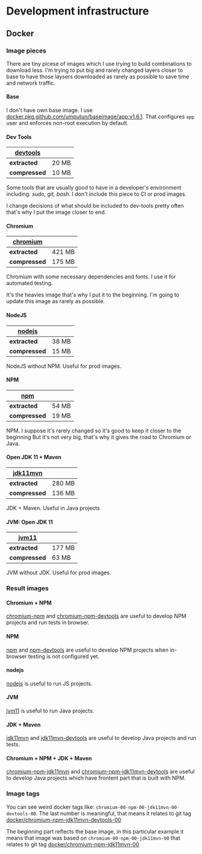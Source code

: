 # Development infrastructure


## Docker

### Image pieces

There are tiny picese of images which I use trying to build combinations to
download less.
I'm trying to put big and rarely changed layers closer to base
to have those laysers downloaded as rarely as possible to save time and network traffic.

#### Base

I don't have own base image.
I use [docker.pkg.github.com/umputun/baseimage/app:v1.6.1](https://github.com/umputun/baseimage/tree/master/base.alpine).
That configures `app` user and enforces non-root execution by default.

#### Dev Tools

| [devtools](docker/image-pieces/devtools/Dockerfile) | |
| --- | --- |
| **extracted** | 20 MB |
| **compressed** | 10 MB |

Some tools that are usually good to have in a developer's environment
including: _sudo, git, bash._
I don't include this piece to CI or prod images.

I change decisions of what should be included to dev-tools pretty often
that's why I put the image closer to end.

#### Chromium

| [chromium](docker/image-pieces/chromium/Dockerfile) | |
| --- | --- |
| **extracted** | 421 MB |
| **compressed** | 175 MB |


Chromium with some necessary dependencies and fonts.
I use it for automated testing.

It's the heavies image that's why I put it to the beginning.
I'm going to update this image as rarely as possible.

#### NodeJS

| [nodejs](docker/image-pieces/nodejs/Dockerfile) | |
| --- | --- |
| **extracted** | 38 MB |
| **compressed** | 15 MB |

NodeJS without NPM. Useful for prod images.

#### NPM

| [npm](docker/image-pieces/npm/Dockerfile) | |
| --- | --- |
| **extracted** | 54 MB |
| **compressed** | 19 MB |

NPM. I suppose it's rarely changed so it's good to keep it closer to the beginning
But it's not very big, that's why it gives the road to Chromium or Java.


#### Open JDK 11 + Maven

| [jdk11mvn](docker/image-pieces/jdk11mvn/Dockerfile) | |
| --- | --- |
| **extracted** | 280 MB |
| **compressed** | 136 MB |

JDK + Maven. Useful in Java projects

#### JVM: Open JDK 11

| [jvm11](docker/image-pieces/jvm11/Dockerfile) | |
| --- | --- |
| **extracted** | 177 MB |
| **compressed** | 63 MB |

JVM without JDK. Useful for prod images.



### Result images

#### Chromium + NPM

[chromium-npm](https://github.com/chiv-in/devinf/packages/635370?version=chromium-01-npm-01) and [chromium-npm-devtools](https://github.com/chiv-in/devinf/packages/635370?version=chromium-01-npm-01-devtools-01)
are useful to develop NPM projects and run tests in browser.

#### NPM

[npm](https://github.com/chiv-in/devinf/packages/635370?version=npm-01) and [npm-devtools](https://github.com/chiv-in/devinf/packages/635370?version=npm-01-devtools-01)
are useful to develop NPM projects when in-browser testing is not configured
yet.

#### nodejs

[nodejs](https://github.com/chiv-in/devinf/packages/635370?version=nodejs-01)
is useful to run JS projects.

#### JVM

[jvm11](https://github.com/chiv-in/devinf/packages/635370?version=jvm11-01)
is useful to run Java projects.

#### JDK + Maven

[jdk11mvn](https://github.com/chiv-in/devinf/packages/635370?version=jdk11mvn-01) and [jdk11mvn-devtools](https://github.com/chiv-in/devinf/packages/635370?version=jdk11mvn-01-devtools-01)
are useful to develop Java projects and run tests.


#### Chromium + NPM + JDK + Maven

[chromium-npm-jdk11mvn](https://github.com/chiv-in/devinf/packages/635370?version=chromium-01-npm-01-jdk11mvn-01) and [chromium-npm-jdk11mvn-devtools](https://github.com/chiv-in/devinf/packages/635370?version=chromium-01-npm-01-jdk11mvn-01-devtools-01)
are useful to develop Java projects which have frontent part that is built with NPM.



### Image tags

You can see weird docker tags like: `chromium-00-npm-00-jdk11mvn-00-devtools-00`.
The last number is meaningful, that means it relates to git tag [docker/chromium-npm-jdk11mvn-devtools-00](https://github.com/chiv-in/devinf/releases/tag/docker%2Fchromium-npm-jdk11mvn-devtools%2F00)

The beginning part reflects the base image, in this particular example it means
that image was based on `chromium-00-npm-00-jdk11mvn-00` that relates to git tag
[docker/chromium-npm-jdk11mvn-00](https://github.com/chiv-in/devinf/releases/tag/docker%2Fchromium-npm-jdk11mvn%2F00)

